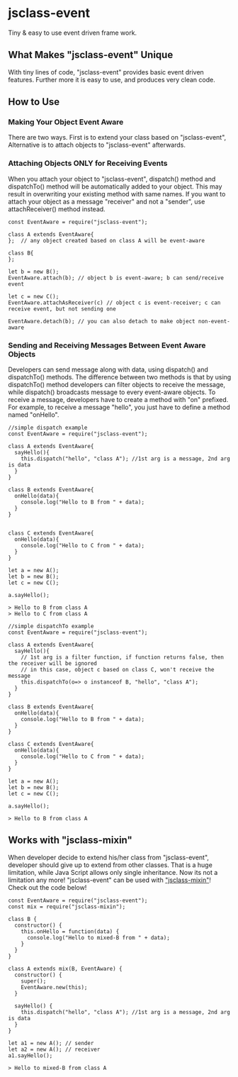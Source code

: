 # jsclass-event
Tiny &amp; easy to use event driven frame work.  

## What Makes "jsclass-event" Unique
With tiny lines of code, "jsclass-event" provides basic event driven
features.  Further more it is easy to use, and produces very clean code.

## How to Use
### Making Your Object Event Aware
There are two ways.  First is to extend your class based on "jsclass-event",
Alternative is to attach objects to "jsclass-event" afterwards.
### Attaching Objects ONLY for Receiving Events
When you attach your object to "jsclass-event", dispatch() method and
dispatchTo() method will be automatically added to your object.  This may
result in overwriting your existing method with same names.
If you want to attach your object as a message "receiver" and not a "sender",
use attachReceiver() method instead.

```
const EventAware = require("jsclass-event");

class A extends EventAware{
};  // any object created based on class A will be event-aware

class B{
};

let b = new B();
EventAware.attach(b); // object b is event-aware; b can send/receive event

let c = new C();
EventAware.attachAsReceiver(c) // object c is event-receiver; c can receive event, but not sending one

EventAware.detach(b); // you can also detach to make object non-event-aware
```

### Sending and Receiving Messages Between Event Aware Objects
Developers can send message along with data, using dispatch() and dispatchTo()
methods.  The difference between two methods is that by using dispatchTo() method
developers can filter objects to receive the message, while dispatch() broadcasts
message to every event-aware objects.
To receive a message, developers have to create a method with "on" prefixed.
For example, to receive a message "hello", you just have to define a method named
"onHello".

```
//simple dispatch example
const EventAware = require("jsclass-event");

class A extends EventAware{
  sayHello(){
    this.dispatch("hello", "class A"); //1st arg is a message, 2nd arg is data
  }
}

class B extends EventAware{
  onHello(data){
    console.log("Hello to B from " + data);
  }
}


class C extends EventAware{
  onHello(data){
    console.log("Hello to C from " + data);
  }
}

let a = new A();
let b = new B();
let c = new C();

a.sayHello();

> Hello to B from class A
> Hello to C from class A
```

```
//simple dispatchTo example
const EventAware = require("jsclass-event");

class A extends EventAware{
  sayHello(){
    // 1st arg is a filter function, if function returns false, then the receiver will be ignored
    // in this case, object c based on class C, won't receive the message
    this.dispatchTo(o=> o instanceof B, "hello", "class A");
  }
}

class B extends EventAware{
  onHello(data){
    console.log("Hello to B from " + data);
  }
}

class C extends EventAware{
  onHello(data){
    console.log("Hello to C from " + data);
  }
}

let a = new A();
let b = new B();
let c = new C();

a.sayHello();

> Hello to B from class A
```

## Works with "jsclass-mixin"
When developer decide to extend his/her class from "jsclass-event", developer
should give up to extend from other classes.  That is a huge limitation, while
Java Script allows only single inheritance.
Now its not a limitation any more!  "jsclass-event" can be used with
["jsclass-mixin"](https://www.npmjs.com/package/jsclass-mixin)!  
Check out the code below!

```
const EventAware = require("jsclass-event");
const mix = require("jsclass-mixin");

class B {
  constructor() {
    this.onHello = function(data) {
      console.log("Hello to mixed-B from " + data);
    }
  }
}

class A extends mix(B, EventAware) {
  constructor() {
    super();
    EventAware.new(this);
  }

  sayHello() {
    this.dispatch("hello", "class A"); //1st arg is a message, 2nd arg is data
  }
}

let a1 = new A(); // sender
let a2 = new A(); // receiver
a1.sayHello();

> Hello to mixed-B from class A
```

